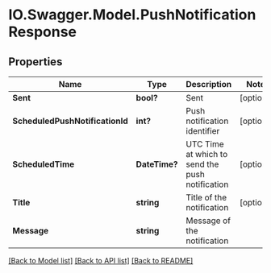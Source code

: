 # IO.Swagger.Model.PushNotificationResponse
## Properties

Name | Type | Description | Notes
------------ | ------------- | ------------- | -------------
**Sent** | **bool?** | Sent | [optional] 
**ScheduledPushNotificationId** | **int?** | Push notification identifier | [optional] 
**ScheduledTime** | **DateTime?** | UTC Time at which to send the push notification | [optional] 
**Title** | **string** | Title of the notification | [optional] 
**Message** | **string** | Message of the notification | 

[[Back to Model list]](../README.md#documentation-for-models) [[Back to API list]](../README.md#documentation-for-api-endpoints) [[Back to README]](../README.md)

